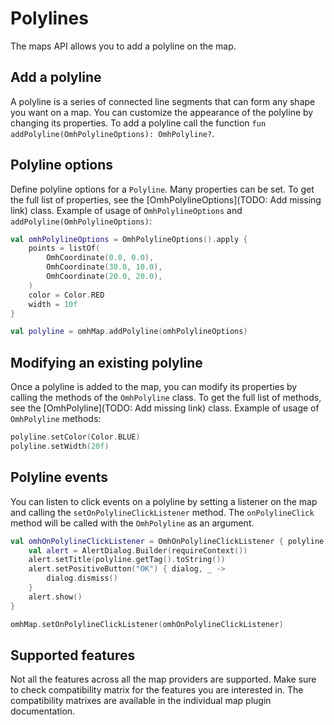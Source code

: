 # Polylines
The maps API allows you to add a polyline on the map.

## Add a polyline
A polyline is a series of connected line segments that can form any shape you want on a map. You can customize the appearance of the polyline by changing its properties.
To add a polyline call the function `fun addPolyline(OmhPolylineOptions): OmhPolyline?`.

## Polyline options
Define polyline options for a `Polyline`.
Many properties can be set. To get the full list of properties, see the [OmhPolylineOptions](TODO: Add missing link) class.
Example of usage of `OmhPolylineOptions` and `addPolyline(OmhPolylineOptions)`:

```kotlin
val omhPolylineOptions = OmhPolylineOptions().apply {
    points = listOf(
        OmhCoordinate(0.0, 0.0),
        OmhCoordinate(30.0, 10.0),
        OmhCoordinate(20.0, 20.0),
    )
    color = Color.RED
    width = 10f
}

val polyline = omhMap.addPolyline(omhPolylineOptions)
```

## Modifying an existing polyline
Once a polyline is added to the map, you can modify its properties by calling the methods of the `OmhPolyline` class.
To get the full list of methods, see the [OmhPolyline](TODO: Add missing link) class. Example of usage of `OmhPolyline` methods:

```kotlin
polyline.setColor(Color.BLUE)
polyline.setWidth(20f)
```

## Polyline events
You can listen to click events on a polyline by setting a listener on the map and calling the `setOnPolylineClickListener` method.
The `onPolylineClick` method will be called with the `OmhPolyline` as an argument.

```kotlin
val omhOnPolylineClickListener = OmhOnPolylineClickListener { polyline ->
    val alert = AlertDialog.Builder(requireContext())
    alert.setTitle(polyline.getTag().toString())
    alert.setPositiveButton("OK") { dialog, _ ->
        dialog.dismiss()
    }
    alert.show()
}

omhMap.setOnPolylineClickListener(omhOnPolylineClickListener)
```

## Supported features
Not all the features across all the map providers are supported. Make sure to check compatibility matrix for the features you are interested in. The compatibility matrixes are available in the individual map plugin documentation.
